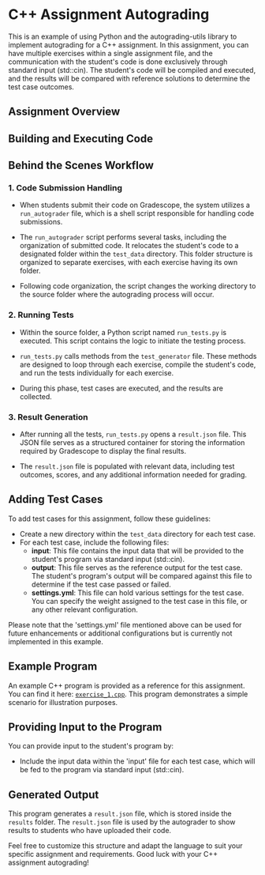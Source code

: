 # C++ Assignment Autograding

This is an example of using Python and the autograding-utils library to implement autograding for a C++ assignment. In this assignment, you can have multiple exercises within a single assignment file, and the communication with the student's code is done exclusively through standard input (std::cin). The student's code will be compiled and executed, and the results will be compared with reference solutions to determine the test case outcomes.

## Assignment Overview



## Building and Executing Code

## Behind the Scenes Workflow

### 1. Code Submission Handling

- When students submit their code on Gradescope, the system utilizes a `run_autograder` file, which is a shell script responsible for handling code submissions.

- The `run_autograder` script performs several tasks, including the organization of submitted code. It relocates the student's code to a designated folder within the `test_data` directory. This folder structure is organized to separate exercises, with each exercise having its own folder.

- Following code organization, the script changes the working directory to the source folder where the autograding process will occur.

### 2. Running Tests

- Within the source folder, a Python script named `run_tests.py` is executed. This script contains the logic to initiate the testing process.

- `run_tests.py` calls methods from the `test_generator` file. These methods are designed to loop through each exercise, compile the student's code, and run the tests individually for each exercise.

- During this phase, test cases are executed, and the results are collected.

### 3. Result Generation

- After running all the tests, `run_tests.py` opens a `result.json` file. This JSON file serves as a structured container for storing the information required by Gradescope to display the final results.

- The `result.json` file is populated with relevant data, including test outcomes, scores, and any additional information needed for grading.

## Adding Test Cases

To add test cases for this assignment, follow these guidelines:

- Create a new directory within the `test_data` directory for each test case.
- For each test case, include the following files:
  - **input**: This file contains the input data that will be provided to the student's program via standard input (std::cin).
  - **output**: This file serves as the reference output for the test case. The student's program's output will be compared against this file to determine if the test case passed or failed.
  - **settings.yml**: This file can hold various settings for the test case. You can specify the weight assigned to the test case in this file, or any other relevant configuration.

Please note that the 'settings.yml' file mentioned above can be used for future enhancements or additional configurations but is currently not implemented in this example.

## Example Program

An example C++ program is provided as a reference for this assignment. You can find it here: [`exercise_1.cpp`](https://github.com/Divyashree-iyer/autograder/blob/main/test_data/exercise_1/exercise_1.cpp). This program demonstrates a simple scenario for illustration purposes.

## Providing Input to the Program

You can provide input to the student's program by:
- Include the input data within the 'input' file for each test case, which will be fed to the program via standard input (std::cin).

## Generated Output

This program generates a `result.json` file, which is stored inside the `results` folder. The `result.json` file is used by the autograder to show results to students who have uploaded their code.

Feel free to customize this structure and adapt the language to suit your specific assignment and requirements. Good luck with your C++ assignment autograding!
